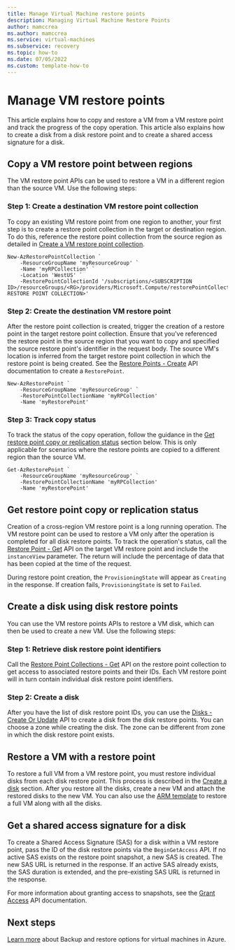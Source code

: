 ```yaml
---
title: Manage Virtual Machine restore points
description: Managing Virtual Machine Restore Points
author: mamccrea
ms.author: mamccrea
ms.service: virtual-machines
ms.subservice: recovery
ms.topic: how-to
ms.date: 07/05/2022
ms.custom: template-how-to
---
```


# Manage VM restore points

This article explains how to copy and restore a VM from a VM restore point and track the progress of the copy operation. This article also explains how to create a disk from a disk restore point and to create a shared access signature for a disk.

## Copy a VM restore point between regions

The VM restore point APIs can be used to restore a VM in a different region than the source VM. 
Use the following steps:

### Step 1: Create a destination VM restore point collection

To copy an existing VM restore point from one region to another, your first step is to create a restore point collection in the target or destination region. To do this, reference the restore point collection from the source region as detailed in [Create a VM restore point collection](create-restore-points.md#step-1-create-a-vm-restore-point-collection).

```azurepowershell-interactive
New-AzRestorePointCollection `
    -ResourceGroupName 'myResourceGroup' `
    -Name 'myRPCollection' `
    -Location 'WestUS' `
    -RestorePointCollectionId '/subscriptions/<SUBSCRIPTION ID>/resourceGroups/<RG>/providers/Microsoft.Compute/restorePointCollections/<SOURCE RESTORE POINT COLLECTION>'
```

### Step 2: Create the destination VM restore point

After the restore point collection is created, trigger the creation of a restore point in the target restore point collection. Ensure that you've referenced the restore point in the source region that you want to copy and specified the source restore point's identifier in the request body. The source VM's location is inferred from the target restore point collection in which the restore point is being created.
See the [Restore Points - Create](/rest/api/compute/restore-points/create) API documentation to create a `RestorePoint`.

```azurepowershell-interactive
New-AzRestorePoint `
    -ResourceGroupName 'myResourceGroup' `
    -RestorePointCollectionName 'myRPCollection'
    -Name 'myRestorePoint'
```

### Step 3: Track copy status

To track the status of the copy operation, follow the guidance in the [Get restore point copy or replication status](#get-restore-point-copy-or-replication-status) section below. This is only applicable for scenarios where the restore points are copied to a different region than the source VM.

```azurepowershell-interactive
Get-AzRestorePoint `
    -ResourceGroupName 'myResourceGroup' `
    -RestorePointCollectionName 'myRPCollection'
    -Name 'myRestorePoint'
```

## Get restore point copy or replication status

Creation of a cross-region VM restore point is a long running operation. The VM restore point can be used to restore a VM only after the operation is completed for all disk restore points. To track the operation's status, call the [Restore Point - Get](/rest/api/compute/restore-points/get) API on the target VM restore point and include the `instanceView` parameter. The return will include the percentage of data that has been copied at the time of the request.

During restore point creation, the `ProvisioningState` will appear as `Creating` in the response. If creation fails, `ProvisioningState` is set to `Failed`.

## Create a disk using disk restore points

You can use the VM restore points APIs to restore a VM disk, which can then be used to create a new VM.
Use the following steps:

### Step 1: Retrieve disk restore point identifiers

Call the [Restore Point Collections - Get](/rest/api/compute/restore-point-collections/get) API on the restore point collection to get access to associated restore points and their IDs. Each VM restore point will in turn contain individual disk restore point identifiers.

### Step 2: Create a disk

After you have the list of disk restore point IDs, you can use the [Disks - Create Or Update](/rest/api/compute/disks/create-or-update) API to create a disk from the disk restore points. You can choose a zone while creating the disk. The zone can be different from zone in which the disk restore point exists.

## Restore a VM with a restore point

To restore a full VM from a VM restore point, you must restore individual disks from each disk restore point. This process is described in the [Create a disk](#create-a-disk-using-disk-restore-points) section. After you restore all the disks, create a new VM and attach the restored disks to the new VM.
You can also use the [ARM template](https://github.com/Azure/Virtual-Machine-Restore-Points/blob/main/RestoreVMFromRestorePoint.json) to restore a full VM along with all the disks.

## Get a shared access signature for a disk

To create a Shared Access Signature (SAS) for a disk within a VM restore point, pass the ID of the disk restore points via the `BeginGetAccess` API. If no active SAS exists on the restore point snapshot, a new SAS is created. The new SAS URL is returned in the response. If an active SAS already exists, the SAS duration is extended, and the pre-existing SAS URL is returned in the response.

For more information about granting access to snapshots, see the [Grant Access](/rest/api/compute/snapshots/grant-access) API documentation.

## Next steps

[Learn more](backup-recovery.md) about Backup and restore options for virtual machines in Azure.
